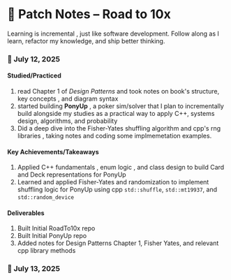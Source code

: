 # 🧠 Patch Notes – Road to 10x

Learning is incremental , just like software development. 
Follow along as I learn, refactor my knowledge, and ship better thinking.

### 📅 July 12, 2025

#### Studied/Practiced
1. read Chapter 1 of *Design Patterns* and took notes on book's structure, key concepts , and diagram syntax
1. started building **PonyUp** , a poker sim/solver that I plan to incrementally build alongside my studies as a practical way to apply C++, systems design, algorithms, and probability
1. Did a deep dive into the Fisher-Yates shuffling algorithm and cpp's rng libraries , taking notes and coding some implmemetation examples.
#### Key Achievements/Takeaways
1.  Applied C++ fundamentals , enum logic , and class design to build Card and Deck representations for PonyUp
1. Learned and applied Fisher-Yates and randomization to implement shuffling logic for PonyUp using cpp `std::shuffle`, `std::mt19937`, and `std::random_device` 

#### Deliverables
1. Built Initial RoadTo10x repo 
2. Built Initial PonyUp repo
3. Added notes for Design Patterns Chapter 1,  Fisher Yates, and relevant cpp library methods

### 📅 July 13, 2025





